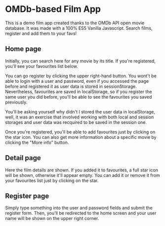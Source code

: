 # OMDb-based Film App
This is a demo film app created thanks to the OMDb API open movie database. It was made with a 100% ES5 Vanilla Javascript. Search films, register and add them to your favs!

## Home page
Initially, you can search here for any movie by its title. If you're registered, you'll see your favourites list below. 

You can go register by clicking the upper right-hand button. You wont't be able to login with a user and password, even if you accessed the page before and registered it as user data is stored in sessionStorage. Nevertheless, favourites are saved in localStorage, so if you register the same user you did before, you'll be able to see the favourites you saved previously. 

You'll be asking yourself why didn't I stored the user data in localStorage, well, it was an exercise that involved working with both local and session storages and user data was recquired to be saved in the session one.

Once you're registered, you'll be able to add favourites just by clicking on the star icon. You can also get more information about a specific movie by clicking the "More info" button.

## Detail page

Here the film details are shown. If you added it to favourites, a full star icon will be shown, otherwise it'll appear empty. You can add it or remove it from your favourites list just by clicking on the star.

## Register page

Simply type something into the user and password fields and submit the register form. Then, you'll be redirected to the home screen and your user name will be shown on the upper right corner.
